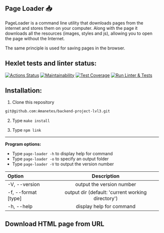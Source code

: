 ## Page Loader 📥
PageLoader is a command line utility that downloads pages from the internet and stores them on your computer. Along with the page it downloads all the resources (images, styles and js), allowing you to open the page without the Internet.

The same principle is used for saving pages in the browser.
## Hexlet tests and linter status:
[![Actions Status](https://github.com/Amanetes/backend-project-lvl3/workflows/hexlet-check/badge.svg)](https://github.com/Amanetes/backend-project-lvl3/actions)
[![Maintainability](https://api.codeclimate.com/v1/badges/6b95040ca19585061b6a/maintainability)](https://codeclimate.com/github/Amanetes/backend-project-lvl3/maintainability)
[![Test Coverage](https://api.codeclimate.com/v1/badges/6b95040ca19585061b6a/test_coverage)](https://codeclimate.com/github/Amanetes/backend-project-lvl3/test_coverage)
[![Run Linter & Tests](https://github.com/Amanetes/backend-project-lvl3/actions/workflows/main.yml/badge.svg)](https://github.com/Amanetes/backend-project-lvl3/actions/workflows/main.yml)

## Installation:

1. Clone this repository 
```bash
git@github.com:Amanetes/backend-project-lvl3.git
```
2. Type `make install` 

3. Type `npm link`
____

**Program options:**

- Type `page-loader -h` to display help for command
- Type `page-loader -o` to specify an output folder
- Type `page-loader -V` to output the version number


| Option |Description|
| :--- |:----:|
| -V, --version | output the version number|
| -f, --format [type] |output dir (default: 'current working directory')|
| -h, --help |display help for command|



## Download HTML page from URL
